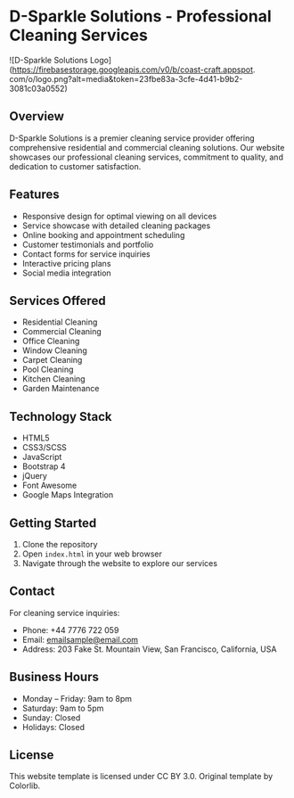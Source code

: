 # D-Sparkle Solutions - Professional Cleaning Services

![D-Sparkle Solutions Logo](https://firebasestorage.googleapis.com/v0/b/coast-craft.appspot.
com/o/logo.png?alt=media&token=23fbe83a-3cfe-4d41-b9b2-3081c03a0552)

## Overview

D-Sparkle Solutions is a premier cleaning service provider offering comprehensive residential and commercial cleaning solutions. Our website showcases our professional cleaning services, commitment to quality, and dedication to customer satisfaction.

## Features

- Responsive design for optimal viewing on all devices
- Service showcase with detailed cleaning packages
- Online booking and appointment scheduling
- Customer testimonials and portfolio
- Contact forms for service inquiries
- Interactive pricing plans
- Social media integration

## Services Offered

- Residential Cleaning
- Commercial Cleaning
- Office Cleaning
- Window Cleaning
- Carpet Cleaning
- Pool Cleaning
- Kitchen Cleaning
- Garden Maintenance

## Technology Stack

- HTML5
- CSS3/SCSS
- JavaScript
- Bootstrap 4
- jQuery
- Font Awesome
- Google Maps Integration

## Getting Started

1. Clone the repository
2. Open `index.html` in your web browser
3. Navigate through the website to explore our services

## Contact

For cleaning service inquiries:

- Phone: +44 7776 722 059
- Email: emailsample@email.com
- Address: 203 Fake St. Mountain View, San Francisco, California, USA

## Business Hours

- Monday – Friday: 9am to 8pm
- Saturday: 9am to 5pm
- Sunday: Closed
- Holidays: Closed

## License

This website template is licensed under CC BY 3.0. Original template by Colorlib.
